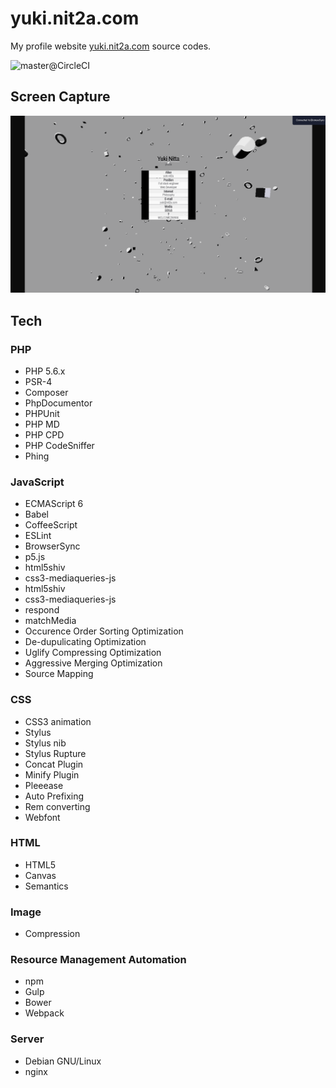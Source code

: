 # yuki.nit2a.com
My profile website [yuki.nit2a.com](http://yuki.nit2a.com/) source codes.

![master@CircleCI](https://circleci.com/gh/yuki-nit2a/yuki.nit2a.com.svg?&style=shield&circle-token=65936df3cb286937dd32a74f09fe3fd9d1d89a97)

## Screen Capture
[![Screen Capture](https://raw.githubusercontent.com/yuki-nit2a/yuki.nit2a.com/master/readme/screencapture.gif)](http://yuki.nit2a.com/)

## Tech

### PHP

* PHP 5.6.x
* PSR-4
* Composer
* PhpDocumentor
* PHPUnit
* PHP MD
* PHP CPD
* PHP CodeSniffer
* Phing

### JavaScript

* ECMAScript 6
* Babel
* CoffeeScript
* ESLint
* BrowserSync
* p5.js
* html5shiv
* css3-mediaqueries-js
* html5shiv
* css3-mediaqueries-js
* respond
* matchMedia
* Occurence Order Sorting Optimization
* De-dupulicating Optimization
* Uglify Compressing Optimization
* Aggressive Merging Optimization
* Source Mapping

### CSS

* CSS3 animation
* Stylus
* Stylus nib
* Stylus Rupture
* Concat Plugin
* Minify Plugin
* Pleeease
* Auto Prefixing
* Rem converting
* Webfont

### HTML

* HTML5
* Canvas
* Semantics

### Image

* Compression

### Resource Management Automation

* npm
* Gulp
* Bower
* Webpack

### Server

* Debian GNU/Linux
* nginx
